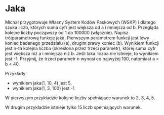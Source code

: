 # Jaka

Michał przygotowuje Własny System Kodów Paskowych (WSKP) i dlatego szuka liczb, których suma
cyfr jest większa od a i mniejsza od b. Przegląda kolejne liczby począwszy od 1 do 100000 (włącznie).
Napisz trójparametrową funkcję jaka. Pierwszym parametrem funkcji jest lewy koniec badanego
przedziału (a), drugim prawy koniec (b). Wynikiem funkcji jest n-ta kolejna liczba (określona przez
trzeci parametr), której suma cyfr jest większa niż a i mniejsza niż b. Jeśli taka liczba nie istnieje, to
wynikiem jest -1. Przyjmij, że trzeci parametr n wynosi co najwyżej 100, natomiast a < b < 40.

Przykłady:

* wynikiem jaka(1, 10, 4) jest 5,
* wynikiem jaka(1, 3, 100) jest -1.

W pierwszym przykładzie kolejne liczby spełniające warunek to 2, 3, 4, 5. 

W drugim przykładzie istnieje tylko 15 liczb spełniających warunek.